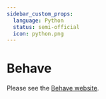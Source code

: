 ```yaml
---
sidebar_custom_props:
  language: Python
  status: semi-official
  icon: python.png
---
```


# Behave

Please see the [Behave website](http://behave.readthedocs.io/).
